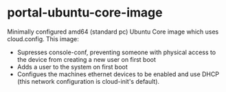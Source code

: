 # portal-ubuntu-core-image

Minimally configured amd64 (standard pc) Ubuntu Core image which uses cloud.config. This image:
  * Supresses console-conf, preventing someone with physical access to the device from creating a new user on first boot
  * Adds a user to the system on first boot
  * Configues the machines ethernet devices to be enabled and use DHCP (this network configuration is cloud-init's default).
